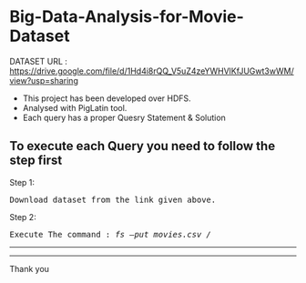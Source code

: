 # Big-Data-Analysis-for-Movie-Dataset

<bold>DATASET URL :</bold> https://drive.google.com/file/d/1Hd4i8rQQ_V5uZ4zeYWHVlKfJUGwt3wWM/view?usp=sharing

<ul>
    <li>This project has been developed over HDFS.</li>
    <li>Analysed with <bold>PigLatin</bold> tool. </li>
    <li>Each query has a proper <block>Quesry Statement</block> & <block>Solution</block></li>
</ul>

## To execute each Query you need to follow the step first

<bold>Step 1:</bold><br>
<pre>Download dataset from the link given above.</pre>
<bold>Step 2:</bold>
<pre>Execute The command : <i>fs –put movies.csv / </i></pre>

<hr><hr>
Thank you